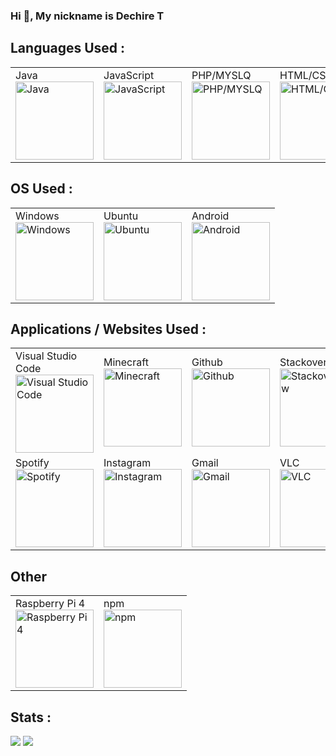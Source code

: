 ### Hi 👋, My nickname is Dechire T

## Languages Used :
  
<table>
  <tr>
    <td>Java<br><img src="https://edent.github.io/SuperTinyIcons/images/svg/java.svg" width="125" title="Java" /></td>
    <td>JavaScript<br><img src="https://edent.github.io/SuperTinyIcons/images/svg/javascript.svg" width="125" title="JavaScript" /></td>
    <td>PHP/MYSLQ<br><img src="https://edent.github.io/SuperTinyIcons/images/svg/php.svg" width="125" title="PHP/MYSLQ" /></td>
    <td>HTML/CSS<br><img src="https://edent.github.io/SuperTinyIcons/images/svg/css3.svg" width="125" title="HTML/CSS" /></td>
  </tr>
</table>

## OS Used :
<table>
  <tr>
    <td>Windows<br><img src="https://edent.github.io/SuperTinyIcons/images/svg/windows.svg" width="125" title="Windows" /></td>
    <td>Ubuntu<br><img src="https://edent.github.io/SuperTinyIcons/images/svg/ubuntu.svg" width="125" title="Ubuntu" /></td>
    <td>Android<br><img src="https://edent.github.io/SuperTinyIcons/images/svg/android.svg" width="125" title="Android" /></td>
  </tr>
</table>

## Applications / Websites Used :
<table>
  <tr>
    <td>Visual Studio Code<br><img src="https://edent.github.io/SuperTinyIcons/images/svg/visualstudiocode.svg" width="125" title="Visual Studio Code" /></td>
    <td>Minecraft<br><img src="https://edent.github.io/SuperTinyIcons/images/svg/minecraft.svg" width="125" title="Minecraft" /></td>
    <td>Github<br><img src="https://edent.github.io/SuperTinyIcons/images/svg/github.svg" width="125" title="Github" /></td>
    <td>Stackoverflow<br><img src="https://edent.github.io/SuperTinyIcons/images/svg/stackoverflow.svg" width="125" title="Stackoverflow" /></td>
    <td>Discord<br><img src="https://edent.github.io/SuperTinyIcons/images/svg/discord.svg" width="125" title="Discord" /></td>
    <td>Youtube<br><img src="https://edent.github.io/SuperTinyIcons/images/svg/youtube.svg" width="125" title="Youtube" /></td>
  </tr>
<tr>
    <td>Spotify<br><img src="https://edent.github.io/SuperTinyIcons/images/svg/spotify.svg" width="125" title="Spotify" /></td>
    <td>Instagram<br><img src="https://edent.github.io/SuperTinyIcons/images/svg/instagram.svg" width="125" title="Instagram" /></td>
    <td>Gmail<br><img src="https://edent.github.io/SuperTinyIcons/images/svg/gmail.svg" width="125" title="Gmail" /></td>
    <td>VLC<br><img src="https://edent.github.io/SuperTinyIcons/images/svg/vlc.svg" width="125" title="VLC" /></td>
    <td>Firefox<br><img src="https://edent.github.io/SuperTinyIcons/images/svg/firefox.svg" width="125" title="Firefox" /></td>
    <td>Kodi<br><img src="https://edent.github.io/SuperTinyIcons/images/svg/kodi.svg" width="125" title="Kodi" /></td>
  </tr>
</table>

## Other
<table>
  <tr>
    <td>Raspberry Pi 4<br><img src="https://edent.github.io/SuperTinyIcons/images/svg/raspberry_pi.svg" width="125" title="Raspberry Pi 4" /></td>
    <td>npm<br><img src="https://edent.github.io/SuperTinyIcons/images/svg/npm.svg" width="125" title="npm" /></td>
  </tr>
</table>

## Stats :
<img src="https://img.shields.io/github/followers/DechireT?style=for-the-badge">
<img src="https://img.shields.io/github/stars/DechireT?style=for-the-badge">
